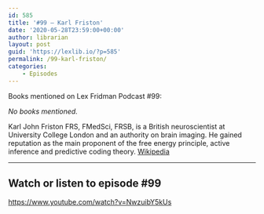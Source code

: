 ```yaml
---
id: 585
title: '#99 – Karl Friston'
date: '2020-05-28T23:59:00+00:00'
author: librarian
layout: post
guid: 'https://lexlib.io/?p=585'
permalink: /99-karl-friston/
categories:
    - Episodes
---
```


Books mentioned on Lex Fridman Podcast #99:

*No books mentioned.*

<!--more-->

Karl John Friston FRS, FMedSci, FRSB, is a British neuroscientist at University College London and an authority on brain imaging. He gained reputation as the main proponent of the free energy principle, active inference and predictive coding theory. [Wikipedia](https://en.wikipedia.org/wiki/Karl_J._Friston)

- - - - - -

## Watch or listen to episode #99

<https://www.youtube.com/watch?v=NwzuibY5kUs>